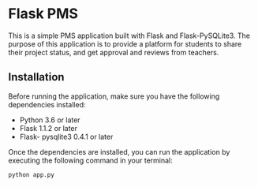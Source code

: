 # Flask PMS

This is a simple PMS application built with Flask and Flask-PySQLite3. The purpose of this application is to provide a platform for students to share their project status, and get approval and reviews from teachers.

## Installation

Before running the application, make sure you have the following dependencies installed:

- Python 3.6 or later
- Flask 1.1.2 or later
- Flask- pysqlite3 0.4.1 or later

Once the dependencies are installed, you can run the application by executing the following command in your terminal:

```bash
python app.py